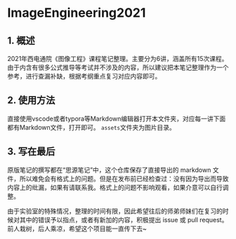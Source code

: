 # ImageEngineering2021

## 1. 概述

2021年西电通院《图像工程》课程笔记整理。主要分为6讲，涵盖所有15次课程。由于内含有很多公式推导等考试并不涉及的内容，所以建议把本笔记整理作为一个参考，进行查漏补缺，根据考纲重点复习对应内容即可。

## 2. 使用方法

直接使用vscode或者typora等Markdown编辑器打开本文件夹，对应每一讲下面都有Markdown文件，打开即可。
`assets`文件夹为图片目录。

## 3. 写在最后

原版笔记的撰写都在“思源笔记”中，这个仓库保存了直接导出的 markdown 文件，所以难免会有格式上的问题。但是在发布前已经检查过：没有因为导出而导致内容上的纰漏，如果有请联系我。格式上的问题不影响观看，如果介意可以自行调整。

由于实验室的特殊情况，整理的时间有限，因此希望往后的师弟师妹们在复习的时候对其中的错误予以指点，或者有新加的内容，积极提出 issue 或 pull request。前人栽树，后人乘凉，希望这个项目能一直传下去~
